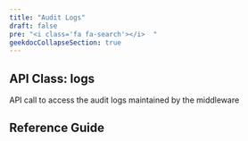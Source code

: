 ```yaml
---
title: "Audit Logs"
draft: false
pre: "<i class='fa fa-search'></i>	"
geekdocCollapseSection: true
---
```



## API Class: logs
API call to access the audit logs maintained by the middleware


## Reference Guide
